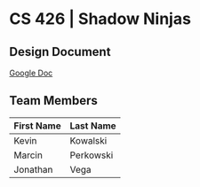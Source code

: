 # CS 426 | Shadow Ninjas

## Design Document

[Google Doc](https://docs.google.com/document/d/1GfetEonuZh1vZPsSSmyIRLoUsPLANioezbgUWlbjrvE/edit?usp=sharing)

## Team Members

| First Name | Last Name |
| ----------- | ----------- |
| Kevin | Kowalski |
| Marcin | Perkowski |
| Jonathan | Vega |

